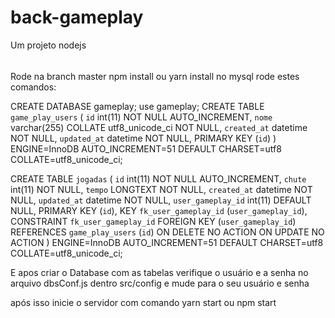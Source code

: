 # back-gameplay
Um projeto nodejs

######
Rode na branch master
npm install ou yarn install
no mysql rode estes comandos:

CREATE DATABASE gameplay;
use gameplay;
CREATE TABLE `game_play_users` (
  `id` int(11) NOT NULL AUTO_INCREMENT,
  `nome` varchar(255) COLLATE utf8_unicode_ci NOT NULL,
  `created_at` datetime NOT NULL,
  `updated_at` datetime NOT NULL,
  PRIMARY KEY (`id`)
) ENGINE=InnoDB AUTO_INCREMENT=51 DEFAULT CHARSET=utf8 COLLATE=utf8_unicode_ci;

CREATE TABLE `jogadas` (
  `id` int(11) NOT NULL AUTO_INCREMENT,
  `chute` int(11) NOT NULL,
  `tempo` LONGTEXT NOT NULL,
  `created_at` datetime NOT NULL,
  `updated_at` datetime NOT NULL,
  `user_gameplay_id` int(11) DEFAULT NULL,
  PRIMARY KEY (`id`),
  KEY `fk_user_gameplay_id` (`user_gameplay_id`),
  CONSTRAINT `fk_user_gameplay_id` FOREIGN KEY (`user_gameplay_id`) REFERENCES `game_play_users` (`id`) ON DELETE NO ACTION ON UPDATE NO ACTION
) ENGINE=InnoDB AUTO_INCREMENT=51 DEFAULT CHARSET=utf8 COLLATE=utf8_unicode_ci;

E apos criar o Database com as tabelas verifique o usuário e a senha no arquivo dbsConf.js dentro src/config e mude para o seu usuário e senha

após isso inicie o servidor com comando yarn start ou npm start
